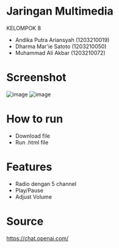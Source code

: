 # Jaringan Multimedia
KELOMPOK 8
- Andika Putra Ariansyah  (1203210019)
- Dharma Mar'ie Satoto    (1203210050)
- Muhammad Ali Akbar      (1203210072)

# Screenshot
![image](https://github.com/marierose00/Radio-Web-Html/assets/148933655/085a7431-6e75-436a-a955-d58d6a5d6793)
![image](https://github.com/marierose00/Radio-Web-Html/assets/148933655/ebc5529e-0fb5-4a4b-997a-798f335c7ba0)

# How to run
- Download file
- Run .html file

# Features
- Radio dengan 5 channel
- Play/Pause
- Adjust Volume

# Source
https://chat.openai.com/
